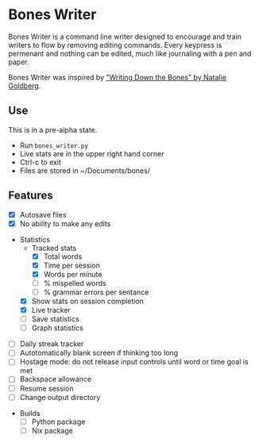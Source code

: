 # Bones Writer

Bones Writer is a command line writer designed to encourage and train writers to flow by removing editing commands. Every keypress is permenant and nothing can be edited, much like journaling with a pen and paper.  

Bones Writer was inspired by ["Writing Down the Bones" by Natalie Goldberg](https://nataliegoldberg.com/books/writing-down-the-bones/).

## Use

This is in a pre-alpha state.

* Run `bones_writer.py`
* Live stats are in the upper right hand corner
* Ctrl-c to exit
* Files are stored in ~/Documents/bones/

## Features

* [x] Autosave files
* [x] No ability to make any edits
* Statistics
  * Tracked stats
    * [x] Total words
    * [x] Time per session
    * [x] Words per minute
    * [ ] % mispelled words
    * [ ] % grammar errors per sentance
  * [x] Show stats on session completion
  * [x] Live tracker
  * [ ] Save statistics
  * [ ] Graph statistics
* [ ] Daily streak tracker
* [ ] Autotomatically blank screen if thinking too long
* [ ] Hostage mode: do not release input controls until word or time goal is met
* [ ] Backspace allowance
* [ ] Resume session
* [ ] Change output directory
* Builds
  * [ ] Python package
  * [ ] Nix package
